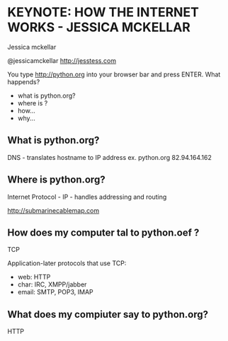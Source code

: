KEYNOTE: HOW THE INTERNET WORKS - JESSICA MCKELLAR
==================================================

Jessica mckellar

@jessicamckellar
http://jesstess.com

You type http://python.org into your browser bar and press ENTER.
What happends?

- what is python.org?
- where is ?
- how... 
- why... 

What is python.org? 
-------------------

DNS - translates hostname to IP address
ex. python.org 82.94.164.162

Where is python.org?
--------------------

Internet Protocol - IP - handles addressing and routing

http://submarinecablemap.com

How does my computer tal to python.oef ?
----------------------------------------

TCP 

Application-later protocols that use TCP:
- web: HTTP
- char: IRC, XMPP/jabber
- email: SMTP, POP3, IMAP

What does my compiuter say to python.org?
-----------------------------------------

HTTP



